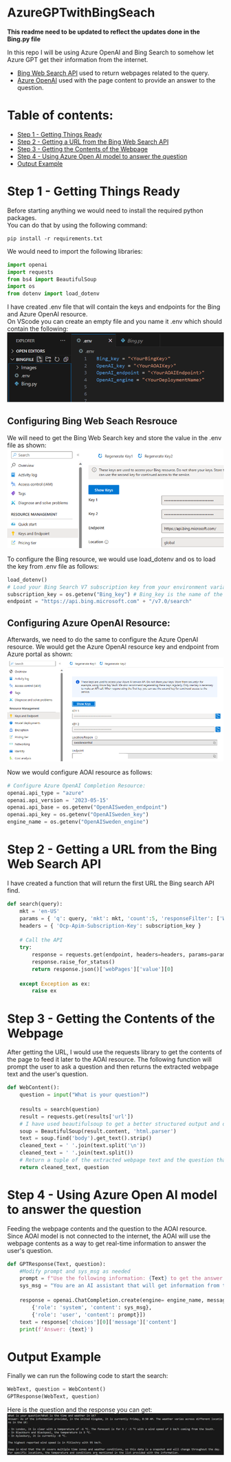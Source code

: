 # AzureGPTwithBingSeach

**This readme need to be updated to reflect the updates done in the Bing.py file** 

In this repo I will be using Azure OpenAI and Bing Search to somehow let Azure GPT get their information from the internet. 

* [Bing Web Search API](https://learn.microsoft.com/en-us/bing/search-apis/bing-web-search/overview) used to return webpages related to the query. 
* [Azure OpenAI](https://learn.microsoft.com/en-us/azure/ai-services/openai/overview) used with the page content to provide an answer to the question. 

# Table of contents:
- [Step 1 - Getting Things Ready](https://github.com/ABDFMSM/AzureGPTwithBingSeach?tab=readme-ov-file#step-1---getting-things-ready)  
- [Step 2 - Getting a URL from the Bing Web Search API](https://github.com/ABDFMSM/AzureGPTwithBingSeach?tab=readme-ov-file#step-2---getting-a-url-from-the-bing-web-search-api)  
- [Step 3 - Getting the Contents of the Webpage](https://github.com/ABDFMSM/AzureGPTwithBingSeach?tab=readme-ov-file#step-3---getting-the-contents-of-the-webpage)  
- [Step 4 - Using Azure Open AI model to answer the question](https://github.com/ABDFMSM/AzureGPTwithBingSeach?tab=readme-ov-file#step-4---using-azure-open-ai-model-to-answer-the-question)  
- [Output Example](https://github.com/ABDFMSM/AzureGPTwithBingSeach?tab=readme-ov-file#output-example)

# Step 1 - Getting Things Ready
Before starting anything we would need to install the required python packages.  
You can do that by using the following command: 
```
pip install -r requirements.txt
```
We would need to import the following libraries: 
``` Python
import openai
import requests
from bs4 import BeautifulSoup
import os
from dotenv import load_dotenv
```
I have created .env file that will contain the keys and endpoints for the Bing and Azure OpenAI resource.  
On VScode you can create an empty file and you name it .env which should contain the following: 
  ![EnvFile](Images/EnvFile.png)

## Configuring Bing Web Seach Resrouce
We will need to get the Bing Web Search key and store the value in the .env file as shown: 
![Bing Key](Images/BingKey.png) 

To configure the Bing resource, we would use load_dotenv and os to load the key from .env file as follows: 
``` Python
load_dotenv()
# Load your Bing Search V7 subscription key from your environment variable.
subscription_key = os.getenv("Bing_key") # Bing_key is the name of the variable containing the Bing resource key in .env file. 
endpoint = "https://api.bing.microsoft.com" + "/v7.0/search"
```

## Configuring Azure OpenAI Resource: 
Afterwards, we need to do the same to configure the Azure OpenAI resource. 
We would get the Azure OpenAI resource key and endpoint from Azure portal as shown: 
  ![AOAIKey&Endpoint](Images/AOAIKey&Endpoint.png) 

Now we would configure AOAI resource as follows: 
``` Python
# Configure Azure OpenAI Completion Resource: 
openai.api_type = "azure"
openai.api_version = '2023-05-15'
openai.api_base = os.getenv("OpenAISweden_endpoint")
openai.api_key = os.getenv("OpenAISweden_key")
engine_name = os.getenv("OpenAISweden_engine")
```

# Step 2 - Getting a URL from the Bing Web Search API
I have created a function that will return the first URL the Bing search API find. 
``` Python
def search(query):
    mkt = 'en-US'
    params = { 'q': query, 'mkt': mkt, 'count':5, 'responseFilter': ['Webpages']}
    headers = { 'Ocp-Apim-Subscription-Key': subscription_key }

    # Call the API
    try:
        response = requests.get(endpoint, headers=headers, params=params)
        response.raise_for_status()
        return response.json()['webPages']['value'][0]

    except Exception as ex:
        raise ex
```

# Step 3 - Getting the Contents of the Webpage
After getting the URL, I would use the requests library to get the contents of the page to feed it later to the AOAI resource. 
The following function will prompt the user to ask a question and then returns the extracted webpage text and the user's question. 
``` Python
def WebContent():
    question = input("What is your question?")

    results = search(question)
    result = requests.get(results['url'])
    # I have used beautifulsoup to get a better structured output and did some post-processing to the webpage to remove extra spaces.
    soup = BeautifulSoup(result.content, 'html.parser')
    text = soup.find('body').get_text().strip()
    cleaned_text = ' '.join(text.split('\n'))
    cleaned_text = ' '.join(text.split())
    # Return a tuple of the extracted webpage text and the question that was asked by the user. 
    return cleaned_text, question
```

# Step 4 - Using Azure Open AI model to answer the question
Feeding the webpage contents and the question to the AOAI resource.  
Since AOAI model is not connected to the internet, the AOAI will use the webpage contents as a way to get real-time information to answer the user's question. 
``` Python
def GPTResponse(Text, question):
    #Modify prompt and sys_msg as needed
    prompt = f"Use the following information: {Text} to get the answer to the following question {question}."
    sys_msg = "You are an AI assistant that will get information from the first URL in the Bing search so you are somehow getting information from the internet, and you have to use that information to provide an answer to the question."

    response = openai.ChatCompletion.create(engine= engine_name, messages=[
        {'role': 'system', 'content': sys_msg},
        {'role': 'user', 'content': prompt}])
    text = response['choices'][0]['message']['content']
    print(f'Answer: {text}')
```

# Output Example
Finally we can run the following code to start the search: 
``` Python
WebText, question = WebContent()
GPTResponse(WebText, question)
```
Here is the question and the response you can get: 
  ![Example](Images/Example.png)




